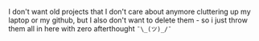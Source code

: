 I don't want old projects that I don't care about anymore cluttering up my laptop or my github, but I also don't want to delete them - so i just throw them all in here with zero afterthought `¯\_(ツ)_/¯`
